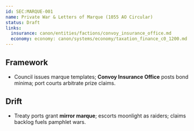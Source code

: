 ```yaml
---
id: SEC:MARQUE-001
name: Private War & Letters of Marque (1055 AO Circular)
status: Draft
links:
  insurance: canon/entities/factions/convoy_insurance_office.md
  economy: economy: canon/systems/economy/taxation_finance_c0_1200.md
---
```


## Framework
- Council issues marque templates; **Convoy Insurance Office** posts bond minima; port courts arbitrate prize claims.

## Drift
- Treaty ports grant **mirror marque**; escorts moonlight as raiders; claims backlog fuels pamphlet wars.
